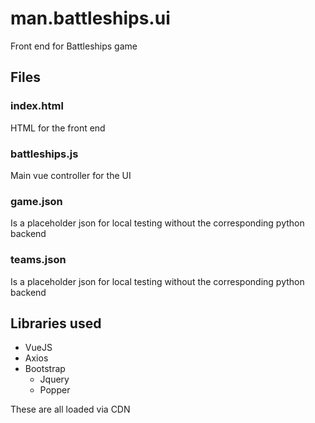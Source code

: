 # man.battleships.ui
Front end for Battleships game

## Files
### index.html
HTML for the front end

### battleships.js
Main vue controller for the UI

### game.json
Is a placeholder json for local testing without the corresponding python backend

### teams.json
Is a placeholder json for local testing without the corresponding python backend

## Libraries used
* VueJS
* Axios
* Bootstrap
  * Jquery
  * Popper

These are all loaded via CDN

